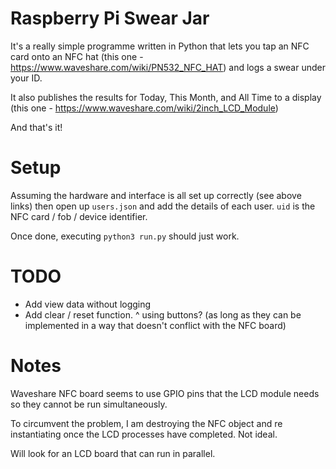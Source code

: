# Raspberry Pi Swear Jar

It's a really simple programme written in Python that lets you tap an NFC card onto an NFC hat (this one - https://www.waveshare.com/wiki/PN532_NFC_HAT) and logs a swear under your ID.

It also publishes the results for Today, This Month, and All Time to a display (this one - https://www.waveshare.com/wiki/2inch_LCD_Module)

And that's it!

# Setup

Assuming the hardware and interface is all set up correctly (see above links) then open up `users.json` and add the details of each user. `uid` is the NFC card / fob / device identifier. 

Once done, executing `python3 run.py` should just work.

# TODO
- Add view data without logging
- Add clear / reset function. 
^ using buttons? (as long as they can be implemented in a way that doesn't conflict with the NFC board) 

# Notes

Waveshare NFC board seems to use GPIO pins that the LCD module needs so they cannot be run simultaneously. 

To circumvent the problem, I am destroying the NFC object and re instantiating once the LCD processes have completed. Not ideal.

Will look for an LCD board that can run in parallel.

